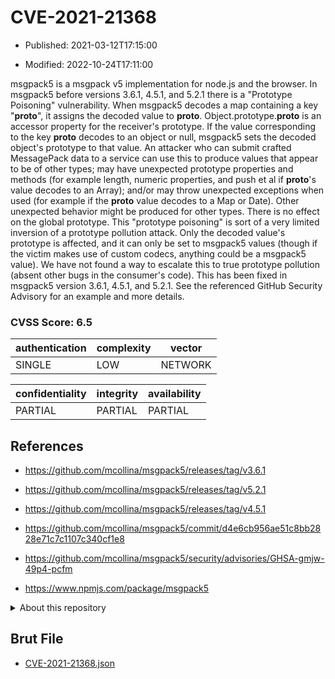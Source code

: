 # CVE-2021-21368

- Published: 2021-03-12T17:15:00

- Modified: 2022-10-24T17:11:00

msgpack5 is a msgpack v5 implementation for node.js and the browser. In msgpack5 before versions 3.6.1, 4.5.1, and 5.2.1 there is a "Prototype Poisoning" vulnerability. When msgpack5 decodes a map containing a key "__proto__", it assigns the decoded value to __proto__. Object.prototype.__proto__ is an accessor property for the receiver's prototype. If the value corresponding to the key __proto__ decodes to an object or null, msgpack5 sets the decoded object's prototype to that value. An attacker who can submit crafted MessagePack data to a service can use this to produce values that appear to be of other types; may have unexpected prototype properties and methods (for example length, numeric properties, and push et al if __proto__'s value decodes to an Array); and/or may throw unexpected exceptions when used (for example if the __proto__ value decodes to a Map or Date). Other unexpected behavior might be produced for other types. There is no effect on the global prototype. This "prototype poisoning" is sort of a very limited inversion of a prototype pollution attack. Only the decoded value's prototype is affected, and it can only be set to msgpack5 values (though if the victim makes use of custom codecs, anything could be a msgpack5 value). We have not found a way to escalate this to true prototype pollution (absent other bugs in the consumer's code). This has been fixed in msgpack5 version 3.6.1, 4.5.1, and 5.2.1. See the referenced GitHub Security Advisory for an example and more details.

### CVSS Score: **6.5**

| authentication | complexity | vector |
| --- | --- | --- |
| SINGLE | LOW | NETWORK |

| confidentiality | integrity | availability |
| --- | --- | --- |
| PARTIAL | PARTIAL | PARTIAL |

## References

* https://github.com/mcollina/msgpack5/releases/tag/v3.6.1

* https://github.com/mcollina/msgpack5/releases/tag/v5.2.1

* https://github.com/mcollina/msgpack5/releases/tag/v4.5.1

* https://github.com/mcollina/msgpack5/commit/d4e6cb956ae51c8bb2828e71c7c1107c340cf1e8

* https://github.com/mcollina/msgpack5/security/advisories/GHSA-gmjw-49p4-pcfm

* https://www.npmjs.com/package/msgpack5

<details>
<summary>About this repository</summary> 

  This repository is part of the project [Live Hack CVE](https://github.com/Live-Hack-CVE). Main website can be found [www.live-hack.org](https://www.live-hack.org) 
  
  Made by [Sn0wAlice](https://github.com/Sn0wAlice) for the people that care about security and need to have a feed of the latest CVEs. Hope you enjoy it, don't forget to star the repo and follow me on [Twitter](https://twitter.com/Sn0wAlice) and [Github](https://github.com/Sn0wAlice). And that is my [personnal website](https://www.alice-snow.me/)

  - [Home Page](https://github.com/Live-Hack-CVE)
  - [Framework](https://github.com/Live-Hack-CVE/cve-framework)
  - [CVE database](https://github.com/Live-Hack-CVE/full_database)
  - [Changelog](https://github.com/Live-Hack-CVE/Changelog)
</details>

## Brut File

* [CVE-2021-21368.json](https://raw.githubusercontent.com/Live-Hack-CVE/full_database/main/cves/2021/CVE-2021-21368.json)


